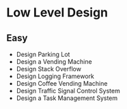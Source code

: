 # Low Level Design

## Easy

- Design Parking Lot
- Design a Vending Machine
- Design Stack Overflow
- Design Logging Framework
- Design Coffee Vending Machine
- Design Traffic Signal Control System
- Design a Task Management System
